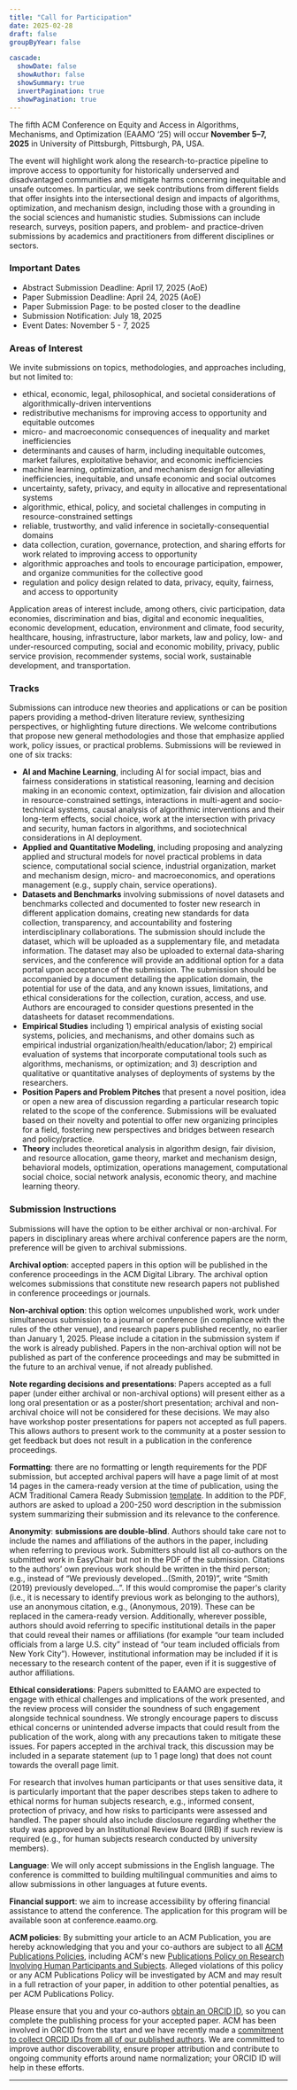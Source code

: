 ```yaml
---
title: "Call for Participation"
date: 2025-02-28
draft: false
groupByYear: false

cascade:
  showDate: false
  showAuthor: false
  showSummary: true
  invertPagination: true
  showPagination: true
---
```

The fifth ACM Conference on Equity and Access in Algorithms, Mechanisms, and Optimization (EAAMO ‘25) will occur **November 5–7, 2025** in University of Pittsburgh, Pittsburgh, PA, USA.

The event will highlight work along the research-to-practice pipeline to improve access to opportunity for historically underserved and disadvantaged communities and mitigate harms concerning inequitable and unsafe outcomes. In particular, we seek contributions from different fields that offer insights into the intersectional design and impacts of algorithms, optimization, and mechanism design, including those with a grounding in the social sciences and humanistic studies. Submissions can include research, surveys, position papers, and problem- and practice-driven submissions by academics and practitioners from different disciplines or sectors.

### Important Dates
* Abstract Submission Deadline: April 17, 2025 (AoE)
* Paper Submission Deadline: April 24, 2025 (AoE)
* Paper Submission Page: to be posted closer to the deadline
* Submission Notification: July 18, 2025
* Event Dates: November 5 - 7, 2025

### Areas of Interest
We invite submissions on topics, methodologies, and approaches including, but not limited to:
* ethical, economic, legal, philosophical, and societal considerations of algorithmically-driven interventions
* redistributive mechanisms for improving access to opportunity and equitable outcomes
* micro- and macroeconomic consequences of inequality and market inefficiencies
* determinants and causes of harm, including inequitable outcomes, market failures, exploitative behavior, and economic inefficiencies
* machine learning, optimization, and mechanism design for alleviating inefficiencies, inequitable, and unsafe economic and social outcomes
* uncertainty, safety, privacy, and equity in allocative and representational systems
* algorithmic, ethical, policy, and societal challenges in computing in resource-constrained settings
* reliable, trustworthy, and valid inference in societally-consequential domains
* data collection, curation, governance, protection, and sharing efforts for work related to improving access to opportunity
* algorithmic approaches and tools to encourage participation, empower, and organize communities for the collective good
* regulation and policy design related to data, privacy, equity, fairness, and access to opportunity

Application areas of interest include, among others, civic participation, data economies, discrimination and bias, digital and economic inequalities, economic development, education, environment and climate, food security, healthcare, housing, infrastructure, labor markets, law and policy, low- and under-resourced computing, social and economic mobility, privacy, public service provision, recommender systems, social work, sustainable development, and transportation.

### Tracks
Submissions can introduce new theories and applications or can be position papers providing a method-driven literature review, synthesizing perspectives, or highlighting future directions. We welcome contributions that propose new general methodologies and those that emphasize applied work, policy issues, or practical problems. Submissions will be reviewed in one of six tracks:
* **AI and Machine Learning**, including AI for social impact, bias and fairness considerations in statistical reasoning, learning and decision making in an economic context, optimization, fair division and allocation in resource-constrained settings, interactions in multi-agent and socio-technical systems, causal analysis of algorithmic interventions and their long-term effects, social choice, work at the intersection with privacy and security, human factors in algorithms, and sociotechnical considerations in AI deployment.
* **Applied and Quantitative Modeling**, including proposing and analyzing applied and structural models for novel practical problems in data science, computational social science, industrial organization, market and mechanism design, micro- and macroeconomics, and operations management (e.g., supply chain, service operations).
* **Datasets and Benchmarks** involving submissions of novel datasets and benchmarks collected and documented to foster new research in different application domains, creating new standards for data collection, transparency, and accountability and fostering interdisciplinary collaborations. The submission should include the dataset, which will be uploaded as a supplementary file, and metadata information. The dataset may also be uploaded to external data-sharing services, and the conference will provide an additional option for a data portal upon acceptance of the submission. The submission should be accompanied by a document detailing the application domain, the potential for use of the data, and any known issues, limitations, and ethical considerations for the collection, curation, access, and use. Authors are encouraged to consider questions presented in the datasheets for dataset recommendations.
* **Empirical Studies** including 1) empirical analysis of existing social systems, policies, and mechanisms, and other domains such as empirical industrial organization/health/education/labor; 2) empirical evaluation of systems that incorporate computational tools such as algorithms, mechanisms, or optimization; and 3) description and qualitative or quantitative analyses of deployments of systems by the researchers.
* **Position Papers and Problem Pitches** that present a novel position, idea or open a new area of discussion regarding a particular research topic related to the scope of the conference. Submissions will be evaluated based on their novelty and potential to offer new organizing principles for a field, fostering new perspectives and bridges between research and policy/practice.
* **Theory** includes theoretical analysis in algorithm design, fair division, and resource allocation, game theory, market and mechanism design, behavioral models, optimization, operations management, computational social choice, social network analysis, economic theory, and machine learning theory.

### Submission Instructions
Submissions will have the option to be either archival or non-archival. For papers in disciplinary areas where archival conference papers are the norm, preference will be given to archival submissions. 

**Archival option**:  accepted papers in this option will be published in the conference proceedings in the ACM Digital Library. The archival option welcomes submissions that constitute new research papers not published in conference proceedings or journals. 

**Non-archival option**: this option welcomes unpublished work, work under simultaneous submission to a journal or conference (in compliance with the rules of the other venue), and research papers published recently, no earlier than January 1, 2025. Please include a citation in the submission system if the work is already published. Papers in the non-archival option will not be published as part of the conference proceedings and may be submitted in the future to an archival venue, if not already published. 

**Note regarding decisions and presentations**: Papers accepted as a full paper (under either archival or non-archival options) will present either as a long oral presentation or as a poster/short presentation; archival and non-archival choice will not be considered for these decisions. We may also have workshop poster presentations for papers not accepted as full papers. This allows authors to present work to the community at a poster session to get feedback but does not result in a publication in the conference proceedings. 

**Formatting**: there are no formatting or length requirements for the PDF submission, but accepted archival papers will have a page limit of at most 14 pages in the camera-ready version at the time of publication, using the ACM Traditional Camera Ready Submission [template](http://www.acm.org/publications/proceedings-template). In addition to the PDF, authors are asked to upload a 200-250 word description in the submission system summarizing their submission and its relevance to the conference.

**Anonymity**: **submissions are double-blind**. Authors should take care not to include the names and affiliations of the authors in the paper, including when referring to previous work. Submitters should list all co-authors on the submitted work in EasyChair but not in the PDF of the submission. Citations to the authors’ own previous work should be written in the third person; e.g., instead of “We previously developed…(Smith, 2019)”, write “Smith (2019) previously developed…”. If this would compromise the paper's clarity (i.e., it is necessary to identify previous work as belonging to the authors), use an anonymous citation, e.g., (Anonymous, 2019). These can be replaced in the camera-ready version. Additionally, wherever possible, authors should avoid referring to specific institutional details in the paper that could reveal their names or affiliations (for example “our team included officials from a large U.S. city” instead of “our team included officials from New York City”). However, institutional information may be included if it is necessary to the research content of the paper, even if it is suggestive of author affiliations.

**Ethical considerations**: Papers submitted to EAAMO are expected to engage with ethical challenges and implications of the work presented, and the review process will consider the soundness of such engagement alongside technical soundness. We strongly encourage papers to discuss ethical concerns or unintended adverse impacts that could result from the publication of the work, along with any precautions taken to mitigate these issues. For papers accepted in the archival track, this discussion may be included in a separate statement (up to 1 page long) that does not count towards the overall page limit.

For research that involves human participants or that uses sensitive data, it is particularly important that the paper describes steps taken to adhere to ethical norms for human subjects research, e.g., informed consent, protection of privacy, and how risks to participants were assessed and handled. The paper should also include disclosure regarding whether the study was approved by an Institutional Review Board (IRB) if such review is required (e.g., for human subjects research conducted by university members).

**Language**: We will only accept submissions in the English language. The conference is committed to building multilingual communities and aims to allow submissions in other languages at future events.

**Financial support**: we aim to increase accessibility by offering financial assistance to attend the conference. The application for this program will be available soon at conference.eaamo.org.

**ACM policies**: By submitting your article to an ACM Publication, you are hereby acknowledging that you and your co-authors are subject to all [ACM Publications Policies](https://www.acm.org/publications/policies), including ACM's new [Publications Policy on Research Involving Human Participants and Subjects](https://www.acm.org/publications/policies/research-involving-human-participants-and-subjects). Alleged violations of this policy or any ACM Publications Policy will be investigated by ACM and may result in a full retraction of your paper, in addition to other potential penalties, as per ACM Publications Policy.
 
Please ensure that you and your co-authors [obtain an ORCID ID](https://orcid.org/register), so you can complete the publishing process for your accepted paper.  ACM has been involved in ORCID from the start and we have recently made a [commitment to collect ORCID IDs from all of our published authors](https://authors.acm.org/author-resources/orcid-faqs). We are committed to improve author discoverability, ensure proper attribution and contribute to ongoing community efforts around name normalization; your ORCID ID will help in these efforts.

---